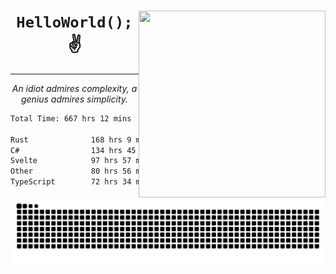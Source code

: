 <div text-align="center">
    <img src="https://i.imgur.com/h1q15Kt.gife" align="right" width="299" height="299">
    <h1 align="center"><code>HelloWorld();</code> ✌️</h1>
    <hr>
    <p align="center"><i>An idiot admires complexity, a genius admires simplicity.</i></p>
</div>

<!--START_SECTION:waka-->

```txt
Total Time: 667 hrs 12 mins

Rust              168 hrs 9 mins  █████▓░░░░░░░░░░░░░░░░░░░   22.48 %
C#                134 hrs 45 mins ████▓░░░░░░░░░░░░░░░░░░░░   18.01 %
Svelte            97 hrs 57 mins  ███▒░░░░░░░░░░░░░░░░░░░░░   13.09 %
Other             80 hrs 56 mins  ██▓░░░░░░░░░░░░░░░░░░░░░░   10.82 %
TypeScript        72 hrs 34 mins  ██▒░░░░░░░░░░░░░░░░░░░░░░   09.70 %
```

<!--END_SECTION:waka-->

<picture>
  <source media="(prefers-color-scheme: dark)" srcset="https://raw.githubusercontent.com/Somfic/Somfic/main/github-contribution-grid-snake-dark.svg">
  <source media="(prefers-color-scheme: light)" srcset="https://raw.githubusercontent.com/Somfic/Somfic/main/github-contribution-grid-snake.svg">
  <img alt="github contribution grid snake animation" src="https://raw.githubusercontent.com/Somfic/Somfic/main/github-contribution-grid-snake.svg">
</picture>
